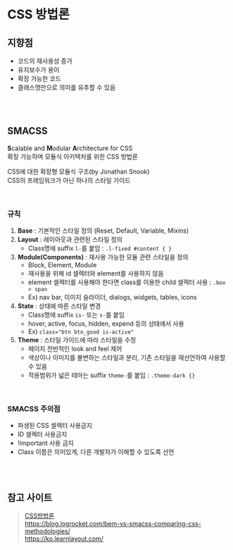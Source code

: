 # CSS 방법론

## 지향점 

* 코드의 재사용성 증가
* 유지보수가 용이
* 확장 가능한 코드
* 클래스명만으로 의미를 유추할 수 있음 

<br><br>

## SMACSS

**S**calable and **M**odular **A**rchitecture for CSS  
확장 가능하며 모듈식 아키텍처를 위한 CSS 방법론

CSS에 대한 확장형 모듈식 구조(by Jonathan Snook)  
CSS의 프레임워크가 아닌 하나의 스타일 가이드

<br>

### 규칙 

1. **Base** : 기본적인 스타일 정의 (Reset, Default, Variable, Mixins)
2. **Layout** : 레이아웃과 관련된 스타일 정의
    * Class명에 suffix `l-`를 붙임 : `.l-fixed #content { }`
3. **Module(Components)** : 재사용 가능한 모듈 관련 스타일을 정의
    * Block, Element, Module
    * 재사용을 위해 id 셀렉터와 element를 사용하지 않음 
    * element 셀렉터를 사용해야 한다면 class를 이용한 child 셀렉터 사용 : `.box > span`
    * Ex) nav bar, 이미지 슬라이더, dialogs, widgets, tables, icons
4. **State** : 상태에 따른 스타일 변경
   * Class명에 suffix `is-` 또는 `s-`를 붙임
   * hover, active, focus, hidden, expend 등의 상태에서 사용
   * Ex) `class="btn btn_good is-active"`
5. **Theme** : 스타일 가이드에 따라 스타일을 수정
   * 페이지 전반적인 look and feel 제어
   * 색상이나 이미지를 불변하는 스타일과 분리, 기존 스타일을 재선언하여 사용할 수 있음 
   * 적용범위가 넓은 테마는 suffix `theme-`를 붙임 : `.theme-dark {}`

<br>

### SMACSS 주의점

* 파생된 CSS 셀렉터 사용금지
* ID 셀렉터 사용금지
* !important 사용 금지
* Class 이름은 의미있게, 다른 개발자가 이해할 수 있도록 선언


<br><br>

## 참고 사이트

> [CSS방법론](https://wit.nts-corp.com/2015/04/16/3538)  
> https://blog.logrocket.com/bem-vs-smacss-comparing-css-methodologies/  
> https://ko.learnlayout.com/  
